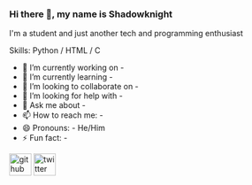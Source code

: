 ### Hi there 👋, my name is Shadowknight
I'm a student and just another tech and programming enthusiast

Skills: Python / HTML / C

- 🔭 I’m currently working on - 
- 🌱 I’m currently learning - 
- 👯 I’m looking to collaborate on - 
- 🤔 I’m looking for help with - 
- 💬 Ask me about - 
- 📫 How to reach me: - 
- 😄 Pronouns: - He/Him
- ⚡ Fun fact: - 


[<img src='https://cdn.jsdelivr.net/npm/simple-icons@3.0.1/icons/github.svg' alt='github' height='40'>](https://github.com/Shadowknight1104)  [<img src='https://cdn.jsdelivr.net/npm/simple-icons@3.0.1/icons/twitter.svg' alt='twitter' height='40'>](https://twitter.com/Shadowknight054)  
